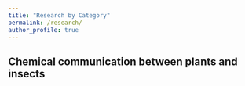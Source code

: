 ```yaml
---
title: "Research by Category"
permalink: /research/
author_profile: true
---
```


## Chemical communication between plants and insects 